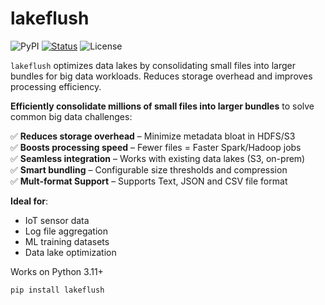 # lakeflush

![PyPI](https://img.shields.io/pypi/v/lakeflush)
[![Status](https://img.shields.io/pypi/status/lakeflush)](https://pypi.org/project/status/lakeflush/)
![License](https://img.shields.io/badge/license-Apache%202.0-blue)


``lakeflush`` optimizes data lakes by consolidating small files into larger bundles for big data workloads. Reduces storage overhead and improves processing efficiency.

**Efficiently consolidate millions of small files into larger bundles** to solve common big data challenges:

✅ **Reduces storage overhead** – Minimize metadata bloat in HDFS/S3  
✅ **Boosts processing speed** – Fewer files = Faster Spark/Hadoop jobs  
✅ **Seamless integration** – Works with existing data lakes (S3, on-prem)  
✅ **Smart bundling** – Configurable size thresholds and compression  
✅ **Mult-format Support** – Supports Text, JSON and CSV file format

**Ideal for**:  
- IoT sensor data  
- Log file aggregation  
- ML training datasets  
- Data lake optimization  

Works on Python 3.11+


```python
pip install lakeflush
```

